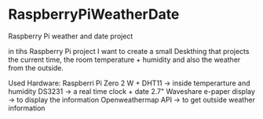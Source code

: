 # RaspberryPiWeatherDate
Raspberry Pi weather and date project 

in tihs Raspberry Pi project I want to create a small Deskthing that projects the current time, the room temperature + humidity and also the weather from the outside. 

Used Hardware:
Raspberri Pi Zero 2 W +
DHT11 -> inside temperarture and humidity
DS3231 -> a real time clock + date
2.7" Waveshare e-paper display -> to display the information
Openweathermap API -> to get outside weather information

